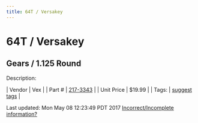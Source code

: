 ```yaml
---
title: 64T / Versakey
---
```


# 64T / Versakey
## Gears / 1.125 Round
Description: 	 

| Vendor | Vex | 
| Part # | [217-3343](http://www.vexrobotics.com/vexpro/motion/vexpro-gears/bearing-bore-gears.html) | 
| Unit Price | $19.99 | 
| Tags: | [suggest tags](https://docs.google.com/forms/d/e/1FAIpQLSeWyY8v3RgOty-MyWmh9U0iivNYN_molChYyS-0U-o-kOAv_g/viewform) | 

Last updated: Mon May 08 12:23:49 PDT 2017
 [Incorrect/Incomplete information?](https://docs.google.com/forms/d/e/1FAIpQLSeWyY8v3RgOty-MyWmh9U0iivNYN_molChYyS-0U-o-kOAv_g/viewform)